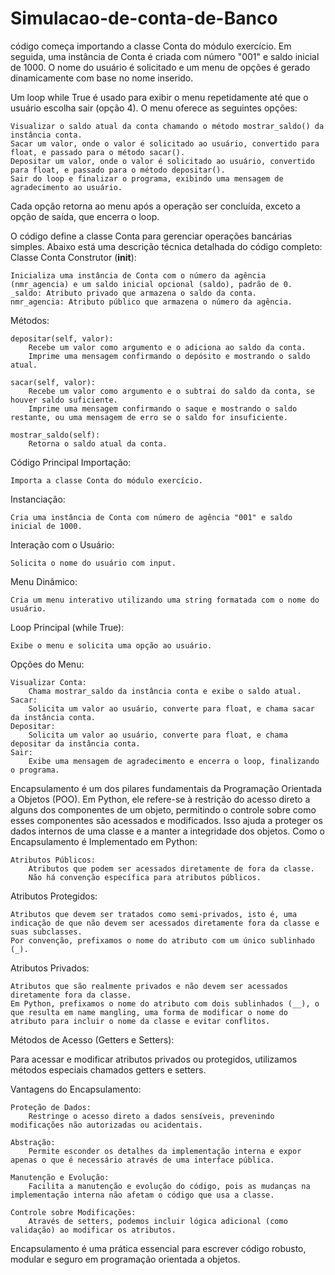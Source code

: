 ﻿# Simulacao-de-conta-de-Banco

 código começa importando a classe Conta do módulo exercício. Em seguida, uma instância de Conta é criada com número "001" e saldo inicial de 1000. O nome do usuário é solicitado e um menu de opções é gerado dinamicamente com base no nome inserido.

Um loop while True é usado para exibir o menu repetidamente até que o usuário escolha sair (opção 4). O menu oferece as seguintes opções:

    Visualizar o saldo atual da conta chamando o método mostrar_saldo() da instância conta.
    Sacar um valor, onde o valor é solicitado ao usuário, convertido para float, e passado para o método sacar().
    Depositar um valor, onde o valor é solicitado ao usuário, convertido para float, e passado para o método depositar().
    Sair do loop e finalizar o programa, exibindo uma mensagem de agradecimento ao usuário.

Cada opção retorna ao menu após a operação ser concluída, exceto a opção de saída, que encerra o loop.


O código define a classe Conta para gerenciar operações bancárias simples. Abaixo está uma descrição técnica detalhada do código completo:
Classe Conta
Construtor (__init__):

    Inicializa uma instância de Conta com o número da agência (nmr_agencia) e um saldo inicial opcional (saldo), padrão de 0.
    _saldo: Atributo privado que armazena o saldo da conta.
    nmr_agencia: Atributo público que armazena o número da agência.

Métodos:

    depositar(self, valor):
        Recebe um valor como argumento e o adiciona ao saldo da conta.
        Imprime uma mensagem confirmando o depósito e mostrando o saldo atual.

    sacar(self, valor):
        Recebe um valor como argumento e o subtrai do saldo da conta, se houver saldo suficiente.
        Imprime uma mensagem confirmando o saque e mostrando o saldo restante, ou uma mensagem de erro se o saldo for insuficiente.

    mostrar_saldo(self):
        Retorna o saldo atual da conta.

Código Principal
Importação:

    Importa a classe Conta do módulo exercício.

Instanciação:

    Cria uma instância de Conta com número de agência "001" e saldo inicial de 1000.

Interação com o Usuário:

    Solicita o nome do usuário com input.

Menu Dinâmico:

    Cria um menu interativo utilizando uma string formatada com o nome do usuário.

Loop Principal (while True):

    Exibe o menu e solicita uma opção ao usuário.

Opções do Menu:

    Visualizar Conta:
        Chama mostrar_saldo da instância conta e exibe o saldo atual.
    Sacar:
        Solicita um valor ao usuário, converte para float, e chama sacar da instância conta.
    Depositar:
        Solicita um valor ao usuário, converte para float, e chama depositar da instância conta.
    Sair:
        Exibe uma mensagem de agradecimento e encerra o loop, finalizando o programa.


Encapsulamento é um dos pilares fundamentais da Programação Orientada a Objetos (POO). Em Python, ele refere-se à restrição do acesso direto a alguns dos componentes de um objeto, permitindo o controle sobre como esses componentes são acessados e modificados. Isso ajuda a proteger os dados internos de uma classe e a manter a integridade dos objetos.
Como o Encapsulamento é Implementado em Python:

    Atributos Públicos:
        Atributos que podem ser acessados diretamente de fora da classe.
        Não há convenção específica para atributos públicos.


Atributos Protegidos:

    Atributos que devem ser tratados como semi-privados, isto é, uma indicação de que não devem ser acessados diretamente fora da classe e suas subclasses.
    Por convenção, prefixamos o nome do atributo com um único sublinhado (_).


Atributos Privados:

    Atributos que são realmente privados e não devem ser acessados diretamente fora da classe.
    Em Python, prefixamos o nome do atributo com dois sublinhados (__), o que resulta em name mangling, uma forma de modificar o nome do atributo para incluir o nome da classe e evitar conflitos.

Métodos de Acesso (Getters e Setters):

Para acessar e modificar atributos privados ou protegidos, utilizamos métodos especiais chamados getters e setters.

Vantagens do Encapsulamento:

    Proteção de Dados:
        Restringe o acesso direto a dados sensíveis, prevenindo modificações não autorizadas ou acidentais.

    Abstração:
        Permite esconder os detalhes da implementação interna e expor apenas o que é necessário através de uma interface pública.

    Manutenção e Evolução:
        Facilita a manutenção e evolução do código, pois as mudanças na implementação interna não afetam o código que usa a classe.

    Controle sobre Modificações:
        Através de setters, podemos incluir lógica adicional (como validação) ao modificar os atributos.

Encapsulamento é uma prática essencial para escrever código robusto, modular e seguro em programação orientada a objetos.
